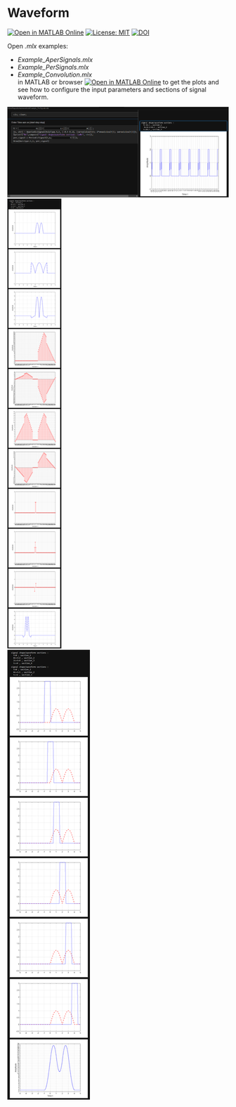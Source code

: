 # Waveform
[![Open in MATLAB Online](https://www.mathworks.com/images/responsive/global/open-in-matlab-online.svg)](https://matlab.mathworks.com/open/github/v1?repo=etfovac/waveform) [![License: MIT](https://img.shields.io/badge/License-MIT-blue.svg)](https://github.com/etfovac/waveform/blob/master/LICENSE) [![DOI](https://zenodo.org/badge/405387678.svg)](https://zenodo.org/badge/latestdoi/405387678)  

Open *.mlx* examples:  
  -  *Example_AperSignals.mlx*  
  -  *Example_PerSignals.mlx*  
  -  *Example_Convolution.mlx*   
in MATLAB or browser [![Open in MATLAB Online](https://www.mathworks.com/images/responsive/global/open-in-matlab-online.svg)](https://matlab.mathworks.com/open/github/v1?repo=etfovac/waveform) to get the plots and see how to configure the input parameters and sections of signal waveform.

<a href="https://github.com/etfovac/waveform/blob/main/graphics/periodic.png"><img src="https://github.com/etfovac/waveform/blob/main/graphics/periodic.png"></a>  
<a href="https://github.com/etfovac/waveform/blob/main/graphics/aperiodic.png"><img src="https://github.com/etfovac/waveform/blob/main/graphics/aperiodic.png"></a>  
<a href="https://github.com/etfovac/waveform/blob/main/graphics/convolution.png"><img src="https://github.com/etfovac/waveform/blob/main/graphics/convolution.png"></a>  

